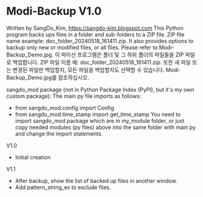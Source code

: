 # Modi-Backup V1.0
Written by SangDo_Kim, https://sangdo-kim.blogspot.com
This Python program backs ups files in a folder and sub-folders to a ZIP file.
ZIP file name example: doc_folder_20240518_161411.zip.
It also provides options to backup only new or modified files, or all files.
Please refer to Modi-Backup_Demo.jpg.
이 파이선 프로그램은 폴더 및 그 하위 폴더의 파일들을 ZIP 파일로 백업합니다.
ZIP 파일 이름 예: doc_folder_20240518_161411.zip.
또한 새 파일 또는 변경된 파일만 백업할지, 모든 파일을 백업할지도 선택할 수 있습니다.
Modi-Backup_Demo.jpg를 참조하십시오.

sangdo_mod package (not in Python Package Index (PyPI), but it's my own custom package):
The main py file imports as follows:
- from sangdo_mod.config import Config
- from sangdo_mod.time_stamp import get_time_stamp
You need to import sangdo_mod package which are in my_module folder,
or just copy needed modules (py files) above into the same folder with main py and change the import statements.

V1.0
- Initial creation

V1.1
- After backup, show the list of backed up files in another window.
- Add pattern_string_ex to exclude files.
